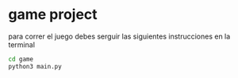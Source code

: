 # game project

para correr el juego debes serguir las siguientes instrucciones en la terminal

```sh
cd game
python3 main.py
```


